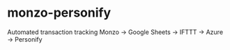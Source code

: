 # monzo-personify
Automated transaction tracking Monzo -> Google Sheets -> IFTTT -> Azure -> Personify
